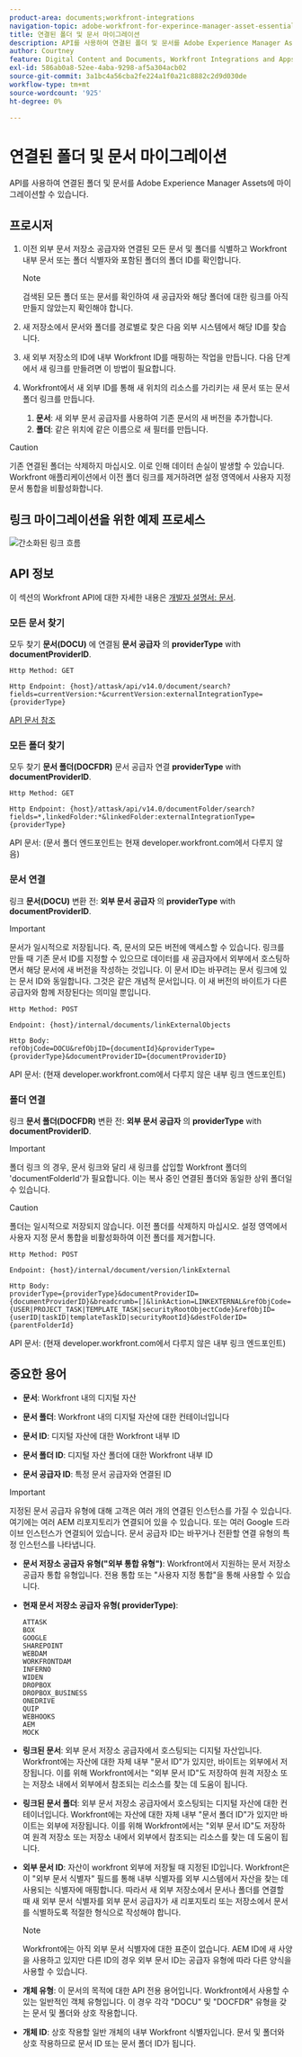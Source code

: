 ```yaml
---
product-area: documents;workfront-integrations
navigation-topic: adobe-workfront-for-experince-manager-asset-essentials
title: 연결된 폴더 및 문서 마이그레이션
description: API를 사용하여 연결된 폴더 및 문서를 Adobe Experience Manager Assets에 마이그레이션할 수 있습니다.
author: Courtney
feature: Digital Content and Documents, Workfront Integrations and Apps
exl-id: 586ab0a8-52ee-4aba-9298-af5a304acb02
source-git-commit: 3a1bc4a56cba2fe224a1f0a21c8882c2d9d030de
workflow-type: tm+mt
source-wordcount: '925'
ht-degree: 0%

---
```


# 연결된 폴더 및 문서 마이그레이션

API를 사용하여 연결된 폴더 및 문서를 Adobe Experience Manager Assets에 마이그레이션할 수 있습니다.

## 프로시저

1. 이전 외부 문서 저장소 공급자와 연결된 모든 문서 및 폴더를 식별하고 Workfront 내부 문서 또는 폴더 식별자와 포함된 폴더의 폴더 ID를 확인합니다.

   >[!NOTE]
   >
   > 검색된 모든 폴더 또는 문서를 확인하여 새 공급자와 해당 폴더에 대한 링크를 아직 만들지 않았는지 확인해야 합니다.

1. 새 저장소에서 문서와 폴더를 경로별로 찾은 다음 외부 시스템에서 해당 ID를 찾습니다.

1. 새 외부 저장소의 ID에 내부 Workfront ID를 매핑하는 작업을 만듭니다. 다음 단계에서 새 링크를 만들려면 이 방법이 필요합니다.

1. Workfront에서 새 외부 ID를 통해 새 위치의 리소스를 가리키는 새 문서 또는 문서 폴더 링크를 만듭니다.

   1. **문서**: 새 외부 문서 공급자를 사용하여 기존 문서의 새 버전을 추가합니다.
   1. **폴더**: 같은 위치에 같은 이름으로 새 필터를 만듭니다.

>[!CAUTION]
>
>   기존 연결된 폴더는 삭제하지 마십시오. 이로 인해 데이터 손실이 발생할 수 있습니다. Workfront 애플리케이션에서 이전 폴더 링크를 제거하려면 설정 영역에서 사용자 지정 문서 통합을 비활성화합니다.


## 링크 마이그레이션을 위한 예제 프로세스

![간소화된 링크 흐름](assets/links-flow-simplified.png)

## API 정보

이 섹션의 Workfront API에 대한 자세한 내용은 [개발자 설명서: 문서](https://developer.workfront.com/documents.html).

### 모든 문서 찾기

모두 찾기 **문서(DOCU)** 에 연결됨 **문서 공급자** 의 **providerType** with **documentProviderID**.

```
Http Method: GET
 
Http Endpoint: {host}/attask/api/v14.0/document/search?fields=currentVersion:*&currentVersion:externalIntegrationType={providerType}
```

[API 문서 참조](https://developer.workfront.com/documents.html#get-/docu/search)

### 모든 폴더 찾기

모두 찾기 **문서 폴더(DOCFDR)** 문서 공급자 연결 **providerType** with **documentProviderID**.

```
Http Method: GET
 
Http Endpoint: {host}/attask/api/v14.0/documentFolder/search?fields=*,linkedFolder:*&linkedFolder:externalIntegrationType={providerType}
```

API 문서: (문서 폴더 엔드포인트는 현재 developer.workfront.com에서 다루지 않음)

### 문서 연결

링크 **문서(DOCU)** 변환 전: **외부 문서 공급자** 의 **providerType** with **documentProviderID**.

>[!IMPORTANT]
>
>문서가 일시적으로 저장됩니다. 즉, 문서의 모든 버전에 액세스할 수 있습니다. 링크를 만들 때 기존 문서 ID를 지정할 수 있으므로 데이터를 새 공급자에서 외부에서 호스팅하면서 해당 문서에 새 버전을 작성하는 것입니다. 이 문서 ID는 바꾸려는 문서 링크에 있는 문서 ID와 동일합니다. 그것은 같은 개념적 문서입니다. 이 새 버전의 바이트가 다른 공급자와 함께 저장된다는 의미일 뿐입니다.

```
Http Method: POST
 
Endpoint: {host}/internal/documents/linkExternalObjects
 
Http Body:
refObjCode=DOCU&refObjID={documentId}&providerType={providerType}&documentProviderID={documentProviderID}
```

API 문서: (현재 developer.workfront.com에서 다루지 않은 내부 링크 엔드포인트)

### 폴더 연결

링크 **문서 폴더(DOCFDR)** 변환 전: **외부 문서 공급자** 의 **providerType** with **documentProviderID**.

>[!IMPORTANT]
>
>폴더 링크 의 경우, 문서 링크와 달리 새 링크를 삽입할 Workfront 폴더의 &#39;documentFolderId&#39;가 필요합니다. 이는 복사 중인 연결된 폴더와 동일한 상위 폴더일 수 있습니다.

>[!CAUTION]
>
>폴더는 일시적으로 저장되지 않습니다. 이전 폴더를 삭제하지 마십시오. 설정 영역에서 사용자 지정 문서 통합을 비활성화하여 이전 폴더를 제거합니다.


```
Http Method: POST
 
Endpoint: {host}/internal/document/version/linkExternal
 
Http Body:
providerType={providerType}&documentProviderID={documentProviderID}&breadcrumb=[]&linkAction=LINKEXTERNAL&refObjCode={USER|PROJECT_TASK|TEMPLATE_TASK|securityRootObjectCode}&refObjID={userID|taskID|templateTaskID|securityRootId}&destFolderID={parentFolderId}
```

API 문서: (현재 developer.workfront.com에서 다루지 않은 내부 링크 엔드포인트)

## 중요한 용어

* **문서**: Workfront 내의 디지털 자산

* **문서 폴더**: Workfront 내의 디지털 자산에 대한 컨테이너입니다

* **문서 ID**: 디지털 자산에 대한 Workfront 내부 ID

* **문서 폴더 ID**: 디지털 자산 폴더에 대한 Workfront 내부 ID

* **문서 공급자 ID**: 특정 문서 공급자와 연결된 ID

>[!IMPORTANT]
>
> 지정된 문서 공급자 유형에 대해 고객은 여러 개의 연결된 인스턴스를 가질 수 있습니다. 여기에는 여러 AEM 리포지토리가 연결되어 있을 수 있습니다. 또는 여러 Google 드라이브 인스턴스가 연결되어 있습니다. 문서 공급자 ID는 바꾸거나 전환할 연결 유형의 특정 인스턴스를 나타냅니다.

* **문서 저장소 공급자 유형(&quot;외부 통합 유형&quot;)**: Workfront에서 지원하는 문서 저장소 공급자 통합 유형입니다. 전용 통합 또는 &quot;사용자 지정 통합&quot;을 통해 사용할 수 있습니다.

* **현재 문서 저장소 공급자 유형( providerType)**:

   ```
   ATTASK
   BOX
   GOOGLE
   SHAREPOINT
   WEBDAM
   WORKFRONTDAM
   INFERNO
   WIDEN
   DROPBOX
   DROPBOX_BUSINESS
   ONEDRIVE
   QUIP
   WEBHOOKS
   AEM
   MOCK
   ```

* **링크된 문서**: 외부 문서 저장소 공급자에서 호스팅되는 디지털 자산입니다. Workfront에는 자산에 대한 자체 내부 &quot;문서 ID&quot;가 있지만, 바이트는 외부에서 저장됩니다. 이를 위해 Workfront에서는 &quot;외부 문서 ID&quot;도 저장하여 원격 저장소 또는 저장소 내에서 외부에서 참조되는 리소스를 찾는 데 도움이 됩니다.

* **링크된 문서 폴더**: 외부 문서 저장소 공급자에서 호스팅되는 디지털 자산에 대한 컨테이너입니다. Workfront에는 자산에 대한 자체 내부 &quot;문서 폴더 ID&quot;가 있지만 바이트는 외부에 저장됩니다. 이를 위해 Workfront에서는 &quot;외부 문서 ID&quot;도 저장하여 원격 저장소 또는 저장소 내에서 외부에서 참조되는 리소스를 찾는 데 도움이 됩니다.

* **외부 문서 ID**: 자산이 workfront 외부에 저장될 때 지정된 ID입니다. Workfront은 이 &quot;외부 문서 식별자&quot; 필드를 통해 내부 식별자를 외부 시스템에서 자산을 찾는 데 사용되는 식별자에 매핑합니다. 따라서 새 외부 저장소에서 문서나 폴더를 연결할 때 새 외부 문서 식별자를 외부 문서 공급자가 새 리포지토리 또는 저장소에서 문서를 식별하도록 적절한 형식으로 작성해야 합니다.

   >[!NOTE]
   >
   > Workfront에는 아직 외부 문서 식별자에 대한 표준이 없습니다. AEM ID에 새 사양을 사용하고 있지만 다른 ID의 경우 외부 문서 ID는 공급자 유형에 따라 다른 양식을 사용할 수 있습니다.


* **개체 유형**: 이 문서의 목적에 대한 API 전용 용어입니다. Workfront에서 사용할 수 있는 일반적인 객체 유형입니다. 이 경우 각각 &quot;DOCU&quot; 및 &quot;DOCFDR&quot; 유형을 갖는 문서 및 폴더와 상호 작용합니다.

* **개체 ID**: 상호 작용할 일반 개체의 내부 Workfront 식별자입니다. 문서 및 폴더와 상호 작용하므로 문서 ID 또는 문서 폴더 ID가 됩니다.
